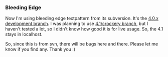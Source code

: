 ### Bleeding Edge

Now I'm using bleeding edge textpattern from its subversion. It's the [4.0.x development branch](http://svn.textpattern.com/development/4.0/). I was planning to use [4.1/crockery branch](http://svn.textpattern.com/development/crockery/), but I haven't tested a lot, so I didn't know how good it is for live usage. So, the 4.1 stays in localhost.

So, since this is from svn, there will be bugs here and there. Please let me know if you find any. Thank you :)

<!-- METADATA: {"time": "2007-11-24 21:45:30", "title": "Bleeding Edge"} -->
